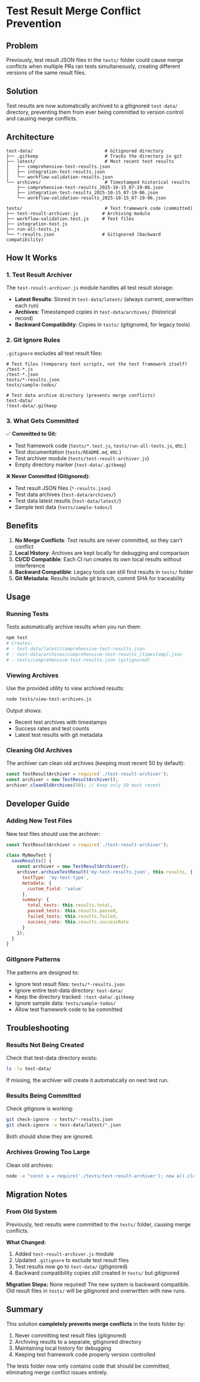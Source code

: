 # Test Result Merge Conflict Prevention

## Problem

Previously, test result JSON files in the `tests/` folder could cause merge conflicts when multiple PRs ran tests simultaneously, creating different versions of the same result files.

## Solution

Test results are now automatically archived to a gitignored `test-data/` directory, preventing them from ever being committed to version control and causing merge conflicts.

## Architecture

```
test-data/                           # Gitignored directory
├── .gitkeep                         # Tracks the directory in git
├── latest/                          # Most recent test results
│   ├── comprehensive-test-results.json
│   ├── integration-test-results.json
│   └── workflow-validation-results.json
└── archives/                        # Timestamped historical results
    ├── comprehensive-test-results_2025-10-15_07-19-06.json
    ├── integration-test-results_2025-10-15_07-19-06.json
    └── workflow-validation-results_2025-10-15_07-19-06.json

tests/                               # Test framework code (committed)
├── test-result-archiver.js         # Archiving module
├── workflow-validation.test.js     # Test files
├── integration-test.js
├── run-all-tests.js
└── *-results.json                  # Gitignored (backward compatibility)
```

## How It Works

### 1. Test Result Archiver

The `test-result-archiver.js` module handles all test result storage:

- **Latest Results**: Stored in `test-data/latest/` (always current, overwritten each run)
- **Archives**: Timestamped copies in `test-data/archives/` (historical record)
- **Backward Compatibility**: Copies in `tests/` (gitignored, for legacy tools)

### 2. Git Ignore Rules

`.gitignore` excludes all test result files:

```gitignore
# Test files (temporary test scripts, not the test framework itself)
/test-*.js
/test-*.json
tests/*-results.json
tests/sample-todos/

# Test data archive directory (prevents merge conflicts)
test-data/
!test-data/.gitkeep
```

### 3. What Gets Committed

✅ **Committed to Git:**
- Test framework code (`tests/*.test.js`, `tests/run-all-tests.js`, etc.)
- Test documentation (`tests/README.md`, etc.)
- Test archiver module (`tests/test-result-archiver.js`)
- Empty directory marker (`test-data/.gitkeep`)

❌ **Never Committed (Gitignored):**
- Test result JSON files (`*-results.json`)
- Test data archives (`test-data/archives/`)
- Test data latest results (`test-data/latest/`)
- Sample test data (`tests/sample-todos/`)

## Benefits

1. **No Merge Conflicts**: Test results are never committed, so they can't conflict
2. **Local History**: Archives are kept locally for debugging and comparison
3. **CI/CD Compatible**: Each CI run creates its own local results without interference
4. **Backward Compatible**: Legacy tools can still find results in `tests/` folder
5. **Git Metadata**: Results include git branch, commit SHA for traceability

## Usage

### Running Tests

Tests automatically archive results when you run them:

```bash
npm test
# Creates:
# - test-data/latest/comprehensive-test-results.json
# - test-data/archives/comprehensive-test-results_[timestamp].json
# - tests/comprehensive-test-results.json (gitignored)
```

### Viewing Archives

Use the provided utility to view archived results:

```bash
node tests/view-test-archives.js
```

Output shows:
- Recent test archives with timestamps
- Success rates and test counts
- Latest test results with git metadata

### Cleaning Old Archives

The archiver can clean old archives (keeping most recent 50 by default):

```javascript
const TestResultArchiver = require('./test-result-archiver');
const archiver = new TestResultArchiver();
archiver.cleanOldArchives(50); // Keep only 50 most recent
```

## Developer Guide

### Adding New Test Files

New test files should use the archiver:

```javascript
const TestResultArchiver = require('./test-result-archiver');

class MyNewTest {
  saveResults() {
    const archiver = new TestResultArchiver();
    archiver.archiveTestResult('my-test-results.json', this.results, {
      testType: 'my-test-type',
      metadata: {
        custom_field: 'value'
      },
      summary: {
        total_tests: this.results.total,
        passed_tests: this.results.passed,
        failed_tests: this.results.failed,
        success_rate: this.results.successRate
      }
    });
  }
}
```

### GitIgnore Patterns

The patterns are designed to:
- Ignore test result files: `tests/*-results.json`
- Ignore entire test-data directory: `test-data/`
- Keep the directory tracked: `!test-data/.gitkeep`
- Ignore sample data: `tests/sample-todos/`
- Allow test framework code to be committed

## Troubleshooting

### Results Not Being Created

Check that test-data directory exists:
```bash
ls -la test-data/
```

If missing, the archiver will create it automatically on next test run.

### Results Being Committed

Check gitignore is working:
```bash
git check-ignore -v tests/*-results.json
git check-ignore -v test-data/latest/*.json
```

Both should show they are ignored.

### Archives Growing Too Large

Clean old archives:
```bash
node -e "const a = require('./tests/test-result-archiver'); new a().cleanOldArchives(20);"
```

## Migration Notes

### From Old System

Previously, test results were committed to the `tests/` folder, causing merge conflicts.

**What Changed:**
1. Added `test-result-archiver.js` module
2. Updated `.gitignore` to exclude test result files
3. Test results now go to `test-data/` (gitignored)
4. Backward compatibility copies still created in `tests/` but gitignored

**Migration Steps:**
None required! The new system is backward compatible. Old result files in `tests/` will be gitignored and overwritten with new runs.

## Summary

This solution **completely prevents merge conflicts** in the tests folder by:
1. Never committing test result files (gitignored)
2. Archiving results to a separate, gitignored directory
3. Maintaining local history for debugging
4. Keeping test framework code properly version controlled

The tests folder now only contains code that should be committed, eliminating merge conflict issues entirely.

